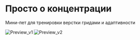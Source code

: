 # Просто о концентрации

Мини-пет для тренировки верстки гридами и адаптивности

![Preview_v1](../slozhno-sosredotochitsya/images/books.png)
![Preview_v2](../slozhno-sosredotochitsya/images/preview_v1.png)